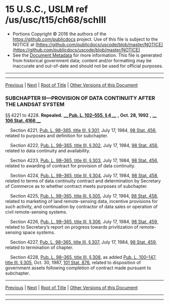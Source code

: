 ---
---

# 15 U.S.C., USLM ref /us/usc/t15/ch68/schIII

* Portions Copyright © 2016 the authors of the https://github.com/publicdocs project.
  Use of this file is subject to the NOTICE at [https://github.com/publicdocs/uscode/blob/master/NOTICE](https://github.com/publicdocs/uscode/blob/master/NOTICE)
* See the [Document Metadata](././../../../../..//README.md) for more information.
  This file is generated from historical government data; content and/or formatting may be inaccurate and out-of-date and should not be used for official purposes.

----------
----------

[Previous](./../../../../..//us/usc/t15/ch68/schII/m__us_usc_t15_ch68_schII.md) | [Next](./../../../../..//us/usc/t15/ch68/schIV/m__us_usc_t15_ch68_schIV.md) | [Root of Title](./../../../../../) | [Other Versions of this Document](https://publicdocs.github.io/go/links?ns=uslm&ref=%2Fus%2Fusc%2Ft15%2Fch68%2FschIII)

### SUBCHAPTER III—PROVISION OF DATA CONTINUITY AFTER THE LANDSAT SYSTEM

§§ 4221 to 4228. __Repealed.__  __[__  __Pub. L. 102–555, § 4__  __][/us/pl/102/555/s4]__  __,__  __Oct. 28, 1992__  __,__  __[__  __106 Stat. 4166__  __][/us/stat/106/4166]__ 

    Section 4221, [Pub. L. 98–365, title III, § 301][/us/pl/98/365/s301], July 17, 1984, [98 Stat. 456][/us/stat/98/456], related to purposes and definition for subchapter.

    Section 4222, [Pub. L. 98–365, title III, § 302][/us/pl/98/365/s302], July 17, 1984, [98 Stat. 456][/us/stat/98/456], related to data continuity and availability.

    Section 4223, [Pub. L. 98–365, title III, § 303][/us/pl/98/365/s303], July 17, 1984, [98 Stat. 456][/us/stat/98/456], related to awarding of contract for provision of data continuity.

    Section 4224, [Pub. L. 98–365, title III, § 304][/us/pl/98/365/s304], July 17, 1984, [98 Stat. 458][/us/stat/98/458], related to terms of data continuity contract and determination by Secretary of Commerce as to whether contract meets purposes of subchapter.

    Section 4225, [Pub. L. 98–365, title III, § 305][/us/pl/98/365/s305], July 17, 1984, [98 Stat. 458][/us/stat/98/458], related to marketing of land remote-sensing data, incentive provisions for such activity, and continuation by contractor of data sales or operation of civil remote-sensing systems.

    Section 4226, [Pub. L. 98–365, title III, § 306][/us/pl/98/365/s306], July 17, 1984, [98 Stat. 459][/us/stat/98/459], related to Secretary’s report on progress towards privitization of remote-sensing space systems.

    Section 4227, [Pub. L. 98–365, title III, § 307][/us/pl/98/365/s307], July 17, 1984, [98 Stat. 459][/us/stat/98/459], related to termination of chapter.

    Section 4228, [Pub. L. 98–365, title III, § 308][/us/pl/98/365/s308], as added [Pub. L. 100–147, title III, § 305][/us/pl/100/147/s305], Oct. 30, 1987, [101 Stat. 876][/us/stat/101/876], related to disposition of government assets following completion of contract made pursuant to subchapter.

----------

[Previous](./../../../../..//us/usc/t15/ch68/schII/m__us_usc_t15_ch68_schII.md) | [Next](./../../../../..//us/usc/t15/ch68/schIV/m__us_usc_t15_ch68_schIV.md) | [Root of Title](./../../../../../) | [Other Versions of this Document](https://publicdocs.github.io/go/links?ns=uslm&ref=%2Fus%2Fusc%2Ft15%2Fch68%2FschIII)

----------
----------

[/us/pl/102/555/s4]: https://publicdocs.github.io/go/links?ns=uslm&ref=%2Fus%2Fpl%2F102%2F555%2Fs4
[/us/stat/106/4166]: https://publicdocs.github.io/go/links?ns=uslm&ref=%2Fus%2Fstat%2F106%2F4166
[/us/pl/98/365/s301]: https://publicdocs.github.io/go/links?ns=uslm&ref=%2Fus%2Fpl%2F98%2F365%2Fs301
[/us/stat/98/456]: https://publicdocs.github.io/go/links?ns=uslm&ref=%2Fus%2Fstat%2F98%2F456
[/us/pl/98/365/s302]: https://publicdocs.github.io/go/links?ns=uslm&ref=%2Fus%2Fpl%2F98%2F365%2Fs302
[/us/stat/98/456]: https://publicdocs.github.io/go/links?ns=uslm&ref=%2Fus%2Fstat%2F98%2F456
[/us/pl/98/365/s303]: https://publicdocs.github.io/go/links?ns=uslm&ref=%2Fus%2Fpl%2F98%2F365%2Fs303
[/us/stat/98/456]: https://publicdocs.github.io/go/links?ns=uslm&ref=%2Fus%2Fstat%2F98%2F456
[/us/pl/98/365/s304]: https://publicdocs.github.io/go/links?ns=uslm&ref=%2Fus%2Fpl%2F98%2F365%2Fs304
[/us/stat/98/458]: https://publicdocs.github.io/go/links?ns=uslm&ref=%2Fus%2Fstat%2F98%2F458
[/us/pl/98/365/s305]: https://publicdocs.github.io/go/links?ns=uslm&ref=%2Fus%2Fpl%2F98%2F365%2Fs305
[/us/stat/98/458]: https://publicdocs.github.io/go/links?ns=uslm&ref=%2Fus%2Fstat%2F98%2F458
[/us/pl/98/365/s306]: https://publicdocs.github.io/go/links?ns=uslm&ref=%2Fus%2Fpl%2F98%2F365%2Fs306
[/us/stat/98/459]: https://publicdocs.github.io/go/links?ns=uslm&ref=%2Fus%2Fstat%2F98%2F459
[/us/pl/98/365/s307]: https://publicdocs.github.io/go/links?ns=uslm&ref=%2Fus%2Fpl%2F98%2F365%2Fs307
[/us/stat/98/459]: https://publicdocs.github.io/go/links?ns=uslm&ref=%2Fus%2Fstat%2F98%2F459
[/us/pl/98/365/s308]: https://publicdocs.github.io/go/links?ns=uslm&ref=%2Fus%2Fpl%2F98%2F365%2Fs308
[/us/pl/100/147/s305]: https://publicdocs.github.io/go/links?ns=uslm&ref=%2Fus%2Fpl%2F100%2F147%2Fs305
[/us/stat/101/876]: https://publicdocs.github.io/go/links?ns=uslm&ref=%2Fus%2Fstat%2F101%2F876


